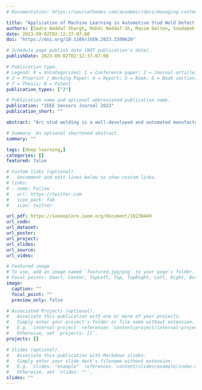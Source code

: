 ```yaml
---
# Documentation: https://sourcethemes.com/academic/docs/managing-content/

title: "Application of Machine Learning in Automotive Stud Weld Defect Classification"
authors: [Sadra Naddaf Shargh, Mahdi Naddaf-Sh, Maxim Dalton, Soodabeh Ramezani, Amir R Kashani, Hassan Zargarzadeh]
date: 2023-09-02T02:12:37-07:00
doi: "https://doi.org/10.1109/JSEN.2023.3309620"

# Schedule page publish date (NOT publication's date).
publishDate: 2023-09-02T02:12:37-07:00

# Publication type.
# Legend: 0 = Uncategorized; 1 = Conference paper; 2 = Journal article;
# 3 = Preprint / Working Paper; 4 = Report; 5 = Book; 6 = Book section;
# 7 = Thesis; 8 = Patent
publication_types: ["2"]

# Publication name and optional abbreviated publication name.
publication: "IEEE Sensors Journal 2023"
publication_short: ""

abstract: "Arc stud welding is a well-developed and automated manufacturing process commonly used to fasten studs to a workpiece. This process requires implementation of measures to prevent low-quality welds that can lead to disposal of an entire structure. In this paper, a machine learning-based method is introduced that uses experimental data to detect and classify defective stud welds. the source of data is a series of experimental arc stud welds conducted by a precision robotic arm. Welding data log is recorded through various sensors to shape a multivariate dataset for arc stud welding. Then, wavelet transforms as well as synthetic signal generation are applied for feature extraction. For each set of extracted features, suitable models are designed, trained, and evaluated for automatic root cause classification. Next, the models and approaches are compared on synthetic measurement generation, feature extractions, and feature importance. Numerical results show that XGBoost, the best model, has 85.41% F1-score on the test set. Additionally, the study reveals that voltage and lift play crucial roles in the root cause classification of arc stud weld. The proposed method not only offers promising results for defect detection in arc stud welding but also provides outreach value for similar industrial processes."

# Summary. An optional shortened abstract.
summary: ""

tags: [deep learning,]
categories: []
featured: false

# Custom links (optional).
#   Uncomment and edit lines below to show custom links.
# links:
# - name: Follow
#   url: https://twitter.com
#   icon_pack: fab
#   icon: twitter

url_pdf: https://ieeexplore.ieee.org/document/10238449
url_code:
url_dataset:
url_poster:
url_project:
url_slides:
url_source:
url_video:

# Featured image
# To use, add an image named `featured.jpg/png` to your page's folder. 
# Focal points: Smart, Center, TopLeft, Top, TopRight, Left, Right, BottomLeft, Bottom, BottomRight.
image:
  caption: ""
  focal_point: ""
  preview_only: false

# Associated Projects (optional).
#   Associate this publication with one or more of your projects.
#   Simply enter your project's folder or file name without extension.
#   E.g. `internal-project` references `content/project/internal-project/index.md`.
#   Otherwise, set `projects: []`.
projects: []

# Slides (optional).
#   Associate this publication with Markdown slides.
#   Simply enter your slide deck's filename without extension.
#   E.g. `slides: "example"` references `content/slides/example/index.md`.
#   Otherwise, set `slides: ""`.
slides: ""
---
```

